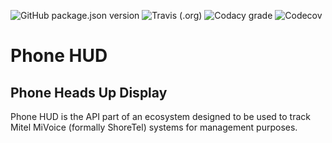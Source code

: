 ![GitHub package.json version](https://img.shields.io/github/package-json/v/WebMatrixware/phone-hud.svg?color=blue&logo=github&style=plastic)
![Travis (.org)](https://img.shields.io/travis/WebMatrixware/phone-hud.svg?label=Build%20Status&logo=travis&style=plastic)
![Codacy grade](https://img.shields.io/codacy/grade/798a0f243e51480187392f2b25bd7ac4.svg?logo=codacy&style=plastic)
![Codecov](https://img.shields.io/codecov/c/github/WebMatrixware/phone-hud.svg?logo=codecov&style=plastic)

# Phone HUD
## Phone Heads Up Display

Phone HUD is the API part of an ecosystem designed to be used to track Mitel MiVoice (formally ShoreTel) systems for management purposes.
